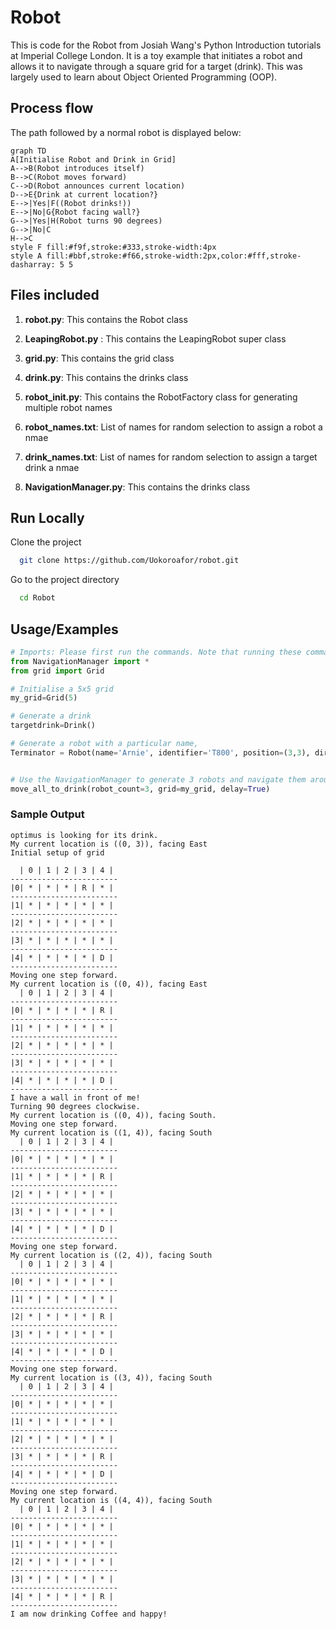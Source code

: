 
# Robot

This is code for the Robot from Josiah Wang's Python Introduction tutorials at Imperial College London. It is a toy example that initiates a robot and allows it to navigate through a square grid for a target (drink). This was largely used to learn about Object Oriented Programming (OOP).

## Process flow

The path followed by a normal robot is displayed below:

```mermaid
graph TD
A[Initialise Robot and Drink in Grid] 
A-->B(Robot introduces itself)
B-->C(Robot moves forward)
C-->D(Robot announces current location)
D-->E{Drink at current location?}
E-->|Yes|F((Robot drinks!))
E-->|No|G{Robot facing wall?}
G-->|Yes|H(Robot turns 90 degrees)
G-->|No|C
H-->C
style F fill:#f9f,stroke:#333,stroke-width:4px
style A fill:#bbf,stroke:#f66,stroke-width:2px,color:#fff,stroke-dasharray: 5 5
```
## Files included



1. **robot.py**: This contains the Robot class

2. **LeapingRobot.py** : This contains the LeapingRobot super class

3. **grid.py**: This contains the grid class

4. **drink.py**: This contains the drinks class

5. **robot_init.py**: This contains the RobotFactory class for generating multiple robot names

6. **robot_names.txt**: List of names for random selection to assign a robot a nmae

7. **drink_names.txt**: List of names for random selection to assign a target drink a nmae

8. **NavigationManager.py**: This contains the drinks class

## Run Locally

Clone the project

```bash
  git clone https://github.com/Uokoroafor/robot.git
```

Go to the project directory

```bash
  cd Robot
```


## Usage/Examples

```python
# Imports: Please first run the commands. Note that running these commands will automatically import numpy as np and numpy.random as default rng. This allows for seeding randomness if required:
from NavigationManager import *
from grid import Grid

# Initialise a 5x5 grid
my_grid=Grid(5)

# Generate a drink
targetdrink=Drink()

# Generate a robot with a particular name, 
Terminator = Robot(name='Arnie', identifier='T800', position=(3,3), direction='e')


# Use the NavigationManager to generate 3 robots and navigate them around the grid
move_all_to_drink(robot_count=3, grid=my_grid, delay=True)
```

### Sample Output

```console
optimus is looking for its drink.
My current location is ((0, 3)), facing East
Initial setup of grid

  | 0 | 1 | 2 | 3 | 4 | 
------------------------
|0| * | * | * | R | * | 
------------------------
|1| * | * | * | * | * | 
------------------------
|2| * | * | * | * | * | 
------------------------
|3| * | * | * | * | * | 
------------------------
|4| * | * | * | * | D | 
------------------------
Moving one step forward.
My current location is ((0, 4)), facing East
  | 0 | 1 | 2 | 3 | 4 | 
------------------------
|0| * | * | * | * | R | 
------------------------
|1| * | * | * | * | * | 
------------------------
|2| * | * | * | * | * | 
------------------------
|3| * | * | * | * | * | 
------------------------
|4| * | * | * | * | D | 
------------------------
I have a wall in front of me!
Turning 90 degrees clockwise.
My current location is ((0, 4)), facing South.
Moving one step forward.
My current location is ((1, 4)), facing South
  | 0 | 1 | 2 | 3 | 4 | 
------------------------
|0| * | * | * | * | * | 
------------------------
|1| * | * | * | * | R | 
------------------------
|2| * | * | * | * | * | 
------------------------
|3| * | * | * | * | * | 
------------------------
|4| * | * | * | * | D | 
------------------------
Moving one step forward.
My current location is ((2, 4)), facing South
  | 0 | 1 | 2 | 3 | 4 | 
------------------------
|0| * | * | * | * | * | 
------------------------
|1| * | * | * | * | * | 
------------------------
|2| * | * | * | * | R | 
------------------------
|3| * | * | * | * | * | 
------------------------
|4| * | * | * | * | D | 
------------------------
Moving one step forward.
My current location is ((3, 4)), facing South
  | 0 | 1 | 2 | 3 | 4 | 
------------------------
|0| * | * | * | * | * | 
------------------------
|1| * | * | * | * | * | 
------------------------
|2| * | * | * | * | * | 
------------------------
|3| * | * | * | * | R | 
------------------------
|4| * | * | * | * | D | 
------------------------
Moving one step forward.
My current location is ((4, 4)), facing South
  | 0 | 1 | 2 | 3 | 4 | 
------------------------
|0| * | * | * | * | * | 
------------------------
|1| * | * | * | * | * | 
------------------------
|2| * | * | * | * | * | 
------------------------
|3| * | * | * | * | * | 
------------------------
|4| * | * | * | * | R | 
------------------------
I am now drinking Coffee and happy!
```